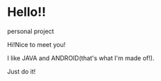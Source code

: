 # Hello!!
personal project

Hi!Nice to meet you!

I like JAVA and ANDROID(that's what I'm made of!).

Just do it!

